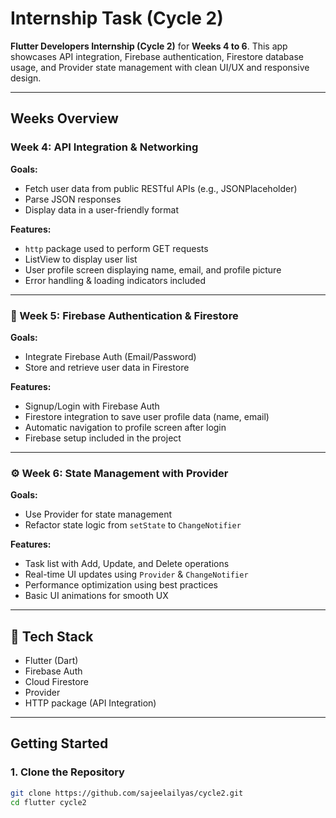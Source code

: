 # Internship Task (Cycle 2)

**Flutter Developers Internship (Cycle 2)** for **Weeks 4 to 6**. This app showcases API integration, Firebase authentication, Firestore database usage, and Provider state management with clean UI/UX and responsive design.

---

## Weeks Overview

### Week 4: API Integration & Networking

**Goals:**
- Fetch user data from public RESTful APIs (e.g., JSONPlaceholder)
- Parse JSON responses
- Display data in a user-friendly format

**Features:**
- `http` package used to perform GET requests
- ListView to display user list
- User profile screen displaying name, email, and profile picture
- Error handling & loading indicators included

---

### 🔐 Week 5: Firebase Authentication & Firestore

**Goals:**
- Integrate Firebase Auth (Email/Password)
- Store and retrieve user data in Firestore

**Features:**
- Signup/Login with Firebase Auth
- Firestore integration to save user profile data (name, email)
- Automatic navigation to profile screen after login
- Firebase setup included in the project

---

### ⚙️ Week 6: State Management with Provider

**Goals:**
- Use Provider for state management
- Refactor state logic from `setState` to `ChangeNotifier`

**Features:**
- Task list with Add, Update, and Delete operations
- Real-time UI updates using `Provider` & `ChangeNotifier`
- Performance optimization using best practices
- Basic UI animations for smooth UX

---

## 🔧 Tech Stack

- Flutter (Dart)
- Firebase Auth
- Cloud Firestore
- Provider
- HTTP package (API Integration)

---

##  Getting Started

### 1. Clone the Repository

```bash
git clone https://github.com/sajeelailyas/cycle2.git
cd flutter cycle2
